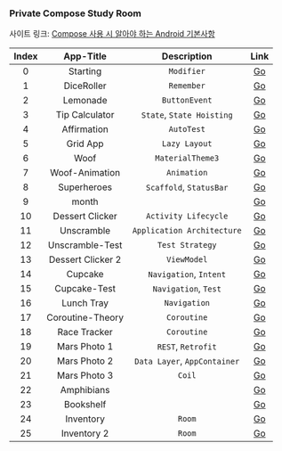 <h3>Private Compose Study Room</h3>

사이트 링크: [Compose 사용 시 알아야 하는 Android 기본사항](https://developer.android.com/courses/android-basics-compose/course?hl=ko)

| Index | App-Title | Description | Link|
|:--------:|:--------:|:--------:|:-------:|
|0| Starting | `Modifier` | [Go](https://github.com/boiledCompose/0_Starting/blob/main/README.md)|
|1| DiceRoller | `Remember`| [Go](https://github.com/boiledCompose/1_DiceRoller)|
|2| Lemonade | `ButtonEvent` | [Go](https://github.com/boiledCompose/2_Digital-Lemonade) |
|3| Tip Calculator| `State`, `State Hoisting` | [Go](https://github.com/boiledCompose/3_Tip-Calculator) |
|4| Affirmation |`AutoTest`| [Go](https://github.com/boiledCompose/4_AffirmationApp) |
|5| Grid App |`Lazy Layout`|[Go](https://github.com/boiledCompose/5_GridView)|
|6| Woof |`MaterialTheme3`|[Go](https://github.com/boiledCompose/6_Woof)|
|7| Woof-Animation | `Animation` |[Go](https://github.com/boiledCompose/7_AnimatedWoof) |
|8| Superheroes |`Scaffold`, `StatusBar`|[Go](https://github.com/boiledCompose/8_superheroes)|
|9| month | |[Go](https://github.com/boiledCompose/9_month)|
|10| Dessert Clicker |`Activity Lifecycle`|[Go](https://github.com/boiledCompose/10_Dessert-Clicker)|
|11| Unscramble |`Application Architecture`|[Go](https://github.com/boiledCompose/11_Unscramble)|
|12| Unscramble-Test |`Test Strategy`|[Go](https://github.com/boiledCompose/12_ScrambleTest)|
|13| Dessert Clicker 2 |`ViewModel`|[Go](https://github.com/boiledCompose/13_Dessert-Clicker2)|
|14| Cupcake |`Navigation`, `Intent`|[Go](https://github.com/boiledCompose/14_cupcake)|
|15| Cupcake-Test | `Navigation`, `Test`|[Go](https://github.com/boiledCompose/15_CupcakeTest)|
|16| Lunch Tray | `Navigation`|[Go](https://github.com/boiledCompose/16_Lunch-Tray)|
|17| Coroutine-Theory | `Coroutine` |[Go](https://github.com/boiledCompose/17_coroutine)|
|18| Race Tracker |`Coroutine` |[Go](https://github.com/boiledCompose/18_RaceTracker)|
|19| Mars Photo 1 |`REST`, `Retrofit`|[Go](https://github.com/boiledCompose/19_Mars-Photo)|
|20| Mars Photo 2| `Data Layer`, `AppContainer`|[Go](https://github.com/boiledCompose/20_MarsPhoto2)|
|21| Mars Photo 3 | `Coil` |[Go](https://github.com/boiledCompose/21_MarsCoil)|
|22| Amphibians | |[Go](https://github.com/boiledCompose/22_Amphibians)|
|23| Bookshelf | |[Go](https://github.com/boiledCompose/23_Bookshelf)|
|24| Inventory | `Room` |[Go](https://github.com/boiledCompose/24_Inventory)|
|25| Inventory 2 | `Room` |[Go](https://github.com/boiledCompose/25_Invertory-Room)|
